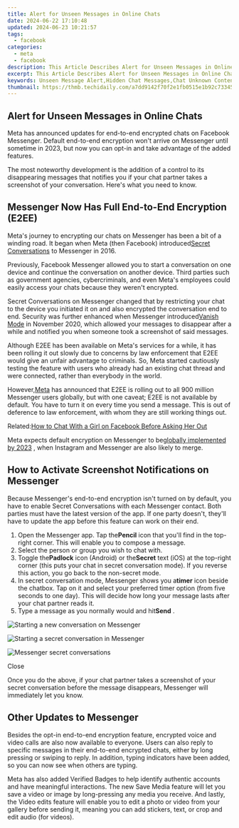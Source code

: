 ```yaml
---
title: Alert for Unseen Messages in Online Chats
date: 2024-06-22 17:10:48
updated: 2024-06-23 10:21:57
tags:
  - facebook
categories:
  - meta
  - facebook
description: This Article Describes Alert for Unseen Messages in Online Chats
excerpt: This Article Describes Alert for Unseen Messages in Online Chats
keywords: Unseen Message Alert,Hidden Chat Messages,Chat Unknown Content,Invisible Message Alert,Secret Messages Online,Unexpected Chat Content,Hidden Conversation Alert
thumbnail: https://thmb.techidaily.com/a7dd9142f70f2e1fb0515e1b92c73345b73af0eebd789d21de62a66b954929b6.jpg
---
```


## Alert for Unseen Messages in Online Chats

 Meta has announced updates for end-to-end encrypted chats on Facebook Messenger. Default end-to-end encryption won't arrive on Messenger until sometime in 2023, but now you can opt-in and take advantage of the added features.

 The most noteworthy development is the addition of a control to its disappearing messages that notifies you if your chat partner takes a screenshot of your conversation. Here's what you need to know.

## Messenger Now Has Full End-to-End Encryption (E2EE)

 Meta's journey to encrypting our chats on Messenger has been a bit of a winding road. It began when Meta (then Facebook) introduced[Secret Conversations](https://www.makeuseof.com/facebook-messenger-secret-conversation/) to Messenger in 2016.

 Previously, Facebook Messenger allowed you to start a conversation on one device and continue the conversation on another device. Third parties such as government agencies, cybercriminals, and even Meta's employees could easily access your chats because they weren't encrypted.

 Secret Conversations on Messenger changed that by restricting your chat to the device you initiated it on and also encrypted the conversation end to end. Security was further enhanced when Messenger introduced[Vanish Mode](https://www.makeuseof.com/messengers-vanish-mode-make-messages-disappear/) in November 2020, which allowed your messages to disappear after a while and notified you when someone took a screenshot of said messages.

 Although E2EE has been available on Meta's services for a while, it has been rolling it out slowly due to concerns by law enforcement that E2EE would give an unfair advantage to criminals. So, Meta started cautiously testing the feature with users who already had an existing chat thread and were connected, rather than everybody in the world.

 However,[Meta](https://messengernews.fb.com/2022/01/27/express-yourself-in-messengers-end-to-end-encrypted-chats/) has announced that E2EE is rolling out to all 900 million Messenger users globally, but with one caveat; E2EE is not available by default. You have to turn it on every time you send a message. This is out of deference to law enforcement, with whom they are still working things out.

 Related:[How to Chat With a Girl on Facebook Before Asking Her Out](https://www.makeuseof.com/tag/4-effective-tips-girl-facebook/)

 Meta expects default encryption on Messenger to be[globally implemented by 2023](https://www.makeuseof.com/meta-delays-end-to-end-encryption-until-2023/) , when Instagram and Messenger are also likely to merge.

## How to Activate Screenshot Notifications on Messenger

 Because Messenger's end-to-end encryption isn't turned on by default, you have to enable Secret Conversations with each Messenger contact. Both parties must have the latest version of the app. If one party doesn't, they'll have to update the app before this feature can work on their end.

1. Open the Messenger app. Tap the**Pencil** icon that you'll find in the top-right corner. This will enable you to compose a message.
2. Select the person or group you wish to chat with.
3. Toggle the**Padlock** icon (Android) or the**Secret** text (iOS) at the top-right corner (this puts your chat in secret conversation mode). If you reverse this action, you go back to the non-secret mode.
4. In secret conversation mode, Messenger shows you a**timer** icon beside the chatbox. Tap on it and select your preferred timer option (from five seconds to one day). This will decide how long your message lasts after your chat partner reads it.
5. Type a message as you normally would and hit**Send** .

![Starting a new conversation on Messenger](https://static1.makeuseofimages.com/wordpress/wp-content/uploads/2022/01/gallery-4-2.jpeg)

![Starting a secret conversation in Messenger](https://static1.makeuseofimages.com/wordpress/wp-content/uploads/2022/01/gallery5-2.jpeg)

![Messenger secret conversations](https://static1.makeuseofimages.com/wordpress/wp-content/uploads/2022/01/gallery6-2.jpeg)

Close

 Once you do the above, if your chat partner takes a screenshot of your secret conversation before the message disappears, Messenger will immediately let you know.

## Other Updates to Messenger

 Besides the opt-in end-to-end encryption feature, encrypted voice and video calls are also now available to everyone. Users can also reply to specific messages in their end-to-end encrypted chats, either by long pressing or swiping to reply. In addition, typing indicators have been added, so you can now see when others are typing.

 Meta has also added Verified Badges to help identify authentic accounts and have meaningful interactions. The new Save Media feature will let you save a video or image by long-pressing any media you receive. And lastly, the Video edits feature will enable you to edit a photo or video from your gallery before sending it, meaning you can add stickers, text, or crop and edit audio (for videos).


<ins class="adsbygoogle"
     style="display:block"
     data-ad-format="autorelaxed"
     data-ad-client="ca-pub-7571918770474297"
     data-ad-slot="1223367746"></ins>



<ins class="adsbygoogle"
     style="display:block"
     data-ad-client="ca-pub-7571918770474297"
     data-ad-slot="8358498916"
     data-ad-format="auto"
     data-full-width-responsive="true"></ins>
